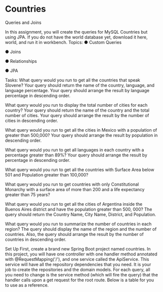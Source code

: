 # Countries
Queries and Joins

In this assignment, you will create the queries for MySQL Countries but using JPA. If you do not have the world database yet, download it here, world, and run it in workbench.
Topics:
● Custom Queries

● Joins

● Relationships

● JPA

Tasks:
What query would you run to get all the countries that speak Slovene? Your query should return the name of the country, language, and language percentage. Your query should arrange the result by language percentage in descending order.

What query would you run to display the total number of cities for each country? Your query should return the name of the country and the total number of cities. Your query should arrange the result by the number of cities in descending order.

What query would you run to get all the cities in Mexico with a population of greater than 500,000? Your query should arrange the result by population in descending order.

What query would you run to get all languages in each country with a percentage greater than 89%? Your query should arrange the result by percentage in descending order.

What query would you run to get all the countries with Surface Area below 501 and Population greater than 100,000?

What query would you run to get countries with only Constitutional Monarchy with a surface area of more than 200 and a life expectancy greater than 75 years?

What query would you run to get all the cities of Argentina inside the Buenos Aires district and have the population greater than 500, 000? The query should return the Country Name, City Name, District, and Population.

What query would you run to summarize the number of countries in each region? The query should display the name of the region and the number of countries. Also, the query should arrange the result by the number of countries in descending order.

Set Up
First, create a brand new Spring Boot project named countries. In this project, you will have one controller with one handler method annotated with @RequestMapping('/'), and one service called the ApiService. This service will have all the repository dependencies that you need. It is your job to create the repositories and the domain models. For each query, all you need to change is the service method (which will fire the query) that the handler calls upon a get request for the root route. Below is a table for you to use as a reference.
